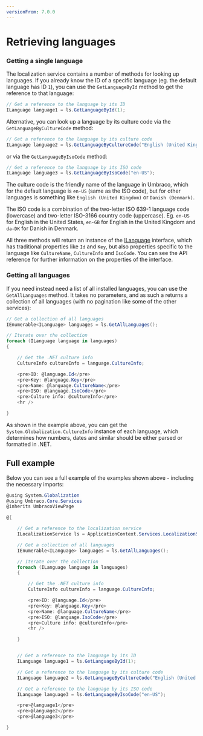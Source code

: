 ```yaml
---
versionFrom: 7.0.0
---
```


# Retrieving languages

### Getting a single language

The localization service contains a number of methods for looking up languages. If you already know the ID of a specific language (eg. the default language has ID `1`), you can use the `GetLanguageById` method to get the reference to that language:

```C#
// Get a reference to the language by its ID
ILanguage language1 = ls.GetLanguageById(1);
```
Alternative, you can look up a language by its culture code via the `GetLanguageByCultureCode` method:

```C#
// Get a reference to the language by its culture code
ILanguage language2 = ls.GetLanguageByCultureCode("English (United Kingdom)");
```

or via the `GetLanguageByIsoCode` method:

```C#
// Get a reference to the language by its ISO code
ILanguage language3 = ls.GetLanguageByIsoCode("en-US");
```

The culture code is the friendly name of the language in Umbraco, which for the default language is `en-US` (same as the ISO code), but for other languages is something like `English (United Kingdom)` or `Danish (Denmark)`.

The ISO code is a combination of the two-letter ISO 639-1 language code (lowercase) and two-letter ISO-3166 country code (uppercase). Eg. `en-US` for English in the United States, `en-GB` for English in the United Kingdom and `da-DK` for Danish in Denmark.

All three methods will return an instance of the [ILanguage](https://our.umbraco.com/apidocs/v7/csharp/api/Umbraco.Core.Models.ILanguage.html) interface, which has traditional properties like `Id` and `Key`, but also properties specific to the language like `CultureName`, `CultureInfo` and `IsoCode`. You can see the API reference for further information on the properties of the interface.

### Getting all languages

If you need instead need a list of all installed languages, you can use the `GetAllLanguages` method. It takes no parameters, and as such a returns a collection of all languages (with no pagination like some of the other services):

```C#
// Get a collection of all languages
IEnumerable<ILanguage> languages = ls.GetAllLanguages();

// Iterate over the collection
foreach (ILanguage language in languages)
{

    // Get the .NET culture info
    CultureInfo cultureInfo = language.CultureInfo;

    <pre>ID: @language.Id</pre>
    <pre>Key: @language.Key</pre>
    <pre>Name: @language.CultureName</pre>
    <pre>ISO: @language.IsoCode</pre>
    <pre>Culture info: @cultureInfo</pre>
    <hr />

}
```

As shown in the example above, you can get the `System.Globalization.CultureInfo` instance of each language, which determines how numbers, dates and similar should be either parsed or formatted in .NET.

## Full example

Below you can see a full example of the examples shown above - including the necessary imports:

```C#
@using System.Globalization
@using Umbraco.Core.Services
@inherits UmbracoViewPage

@{

	// Get a reference to the localization service
	ILocalizationService ls = ApplicationContext.Services.LocalizationService;

	// Get a collection of all languages
	IEnumerable<ILanguage> languages = ls.GetAllLanguages();

	// Iterate over the collection
	foreach (ILanguage language in languages)
	{

		// Get the .NET culture info
		CultureInfo cultureInfo = language.CultureInfo;

		<pre>ID: @language.Id</pre>
		<pre>Key: @language.Key</pre>
		<pre>Name: @language.CultureName</pre>
		<pre>ISO: @language.IsoCode</pre>
		<pre>Culture info: @cultureInfo</pre>
		<hr />

	}


	// Get a reference to the language by its ID
	ILanguage language1 = ls.GetLanguageById(1);

	// Get a reference to the language by its culture code
	ILanguage language2 = ls.GetLanguageByCultureCode("English (United Kingdom)");

	// Get a reference to the language by its ISO code
	ILanguage language3 = ls.GetLanguageByIsoCode("en-US");

	<pre>@language1</pre>
	<pre>@language2</pre>
	<pre>@language3</pre>

}
```
